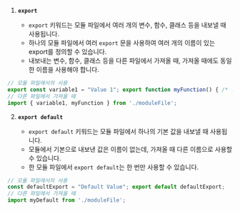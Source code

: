 
1. **`export`**
    
    - `export` 키워드는 모듈 파일에서 여러 개의 변수, 함수, 클래스 등을 내보낼 때 사용됩니다.
    - 하나의 모듈 파일에서 여러 `export` 문을 사용하여 여러 개의 이름이 있는 export를 정의할 수 있습니다.
    - 내보내는 변수, 함수, 클래스 등을 다른 파일에서 가져올 때, 가져올 때에도 동일한 이름을 사용해야 합니다.
    
```js
// 모듈 파일에서의 사용 
export const variable1 = "Value 1"; export function myFunction() { /* ... */ }  
// 다른 파일에서 가져올 때 
import { variable1, myFunction } from './moduleFile';
```
    
2. **`export default`**
    
    - `export default` 키워드는 모듈 파일에서 하나의 기본 값을 내보낼 때 사용됩니다.
    - 모듈에서 기본으로 내보낸 값은 이름이 없는데, 가져올 때 다른 이름으로 사용할 수 있습니다.
    - 한 모듈 파일에서 `export default`는 한 번만 사용할 수 있습니다.
    
```js
// 모듈 파일에서의 사용 
const defaultExport = "Default Value"; export default defaultExport;  
// 다른 파일에서 가져올 때 
import myDefault from './moduleFile';
```